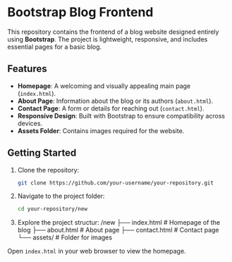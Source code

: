 # Bootstrap Blog Frontend

This repository contains the frontend of a blog website designed entirely using **Bootstrap**. The project is lightweight, responsive, and includes essential pages for a basic blog.

## Features

- **Homepage**: A welcoming and visually appealing main page (`index.html`).
- **About Page**: Information about the blog or its authors (`about.html`).
- **Contact Page**: A form or details for reaching out (`contact.html`).
- **Responsive Design**: Built with Bootstrap to ensure compatibility across devices.
- **Assets Folder**: Contains images required for the website.


## Getting Started

1. Clone the repository:
   ```bash
   git clone https://github.com/your-username/your-repository.git


2. Navigate to the project folder:
    ```bash
    cd your-repository/new

3. Explore the project structur:
/new
├── index.html        # Homepage of the blog
├── about.html        # About page
├── contact.html      # Contact page
└── assets/           # Folder for images

Open `index.html` in your web browser to view the homepage.
